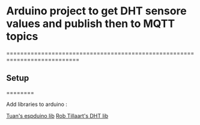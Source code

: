 # Arduino project to get DHT sensore values and publish then to MQTT topics
===========================================================================

## Setup
========

Add libraries to arduino : 

[Tuan's espduino lib](https://github.com/tuanpmt/espduino)
[Rob Tillaart's DHT lib](https://github.com/RobTillaart/Arduino)